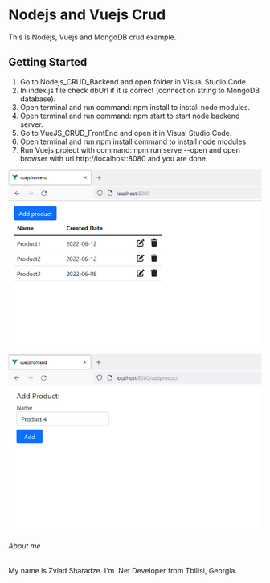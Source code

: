 # Nodejs and Vuejs Crud

This is Nodejs, Vuejs and MongoDB crud example.

## Getting Started
1. Go to Nodejs_CRUD_Backend and open folder in Visual Studio Code.
1. In index.js file check dbUrl if it is correct (connection string to MongoDB database).
2. Open terminal and run command: npm install to install node modules.
3. Open terminal and run command: npm start to start node backend server.
4. Go to VueJS_CRUD_FrontEnd and open it in Visual Studio Code.
5. Open terminal and run npm install command to install node modules.
5. Run Vuejs project with command: npm run serve --open and open browser with url http://localhost:8080 and you are done.

![screenshot](https://github.com/zsharadze/CRUDNodejsAndVueJS/blob/master/Capture1.png?raw=true)

![screenshot](https://github.com/zsharadze/CRUDNodejsAndVueJS/blob/master/Capture2.png?raw=true)

###### About me
My name is Zviad Sharadze. I'm .Net Developer from Tbilisi, Georgia.
